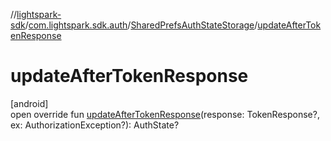 //[lightspark-sdk](../../../index.md)/[com.lightspark.sdk.auth](../index.md)/[SharedPrefsAuthStateStorage](index.md)/[updateAfterTokenResponse](update-after-token-response.md)

# updateAfterTokenResponse

[android]\
open override fun [updateAfterTokenResponse](update-after-token-response.md)(response: TokenResponse?, ex: AuthorizationException?): AuthState?

